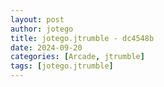 ```yaml
---
layout: post
author: jotego
title: jotego.jtrumble - dc4548b
date: 2024-09-20
categories: [Arcade, jtrumble]
tags: [jotego.jtrumble]
---
```


